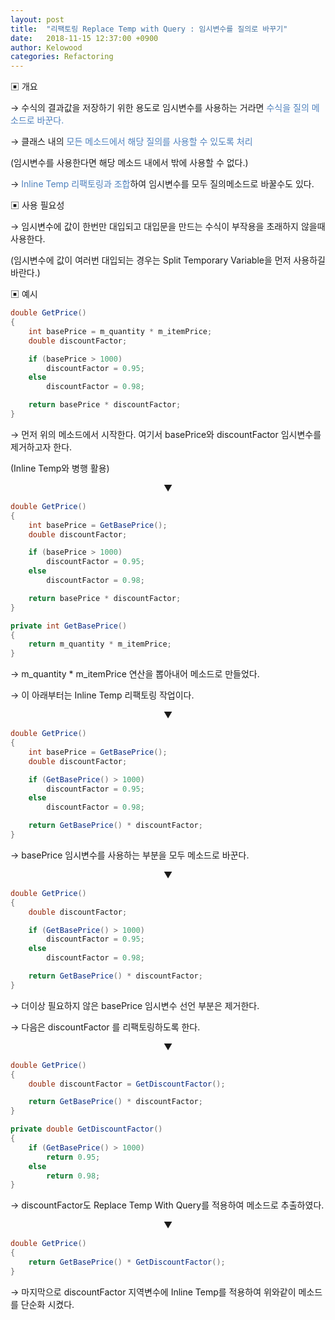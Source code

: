 ```yaml
---
layout: post
title:  "리팩토링 Replace Temp with Query : 임시변수를 질의로 바꾸기"
date:   2018-11-15 12:37:00 +0900
author: Kelowood
categories: Refactoring
---
```




▣ 개요

→ 수식의 결과값을 저장하기 위한 용도로 임시변수를 사용하는 거라면 <font color="#4f81bd"> 수식을 질의 메소드로 바꾼다.</font>

→ 클래스 내의 <font color="#4f81bd">모든 메소드에서 해당 질의를 사용할 수 있도록 처리</font>

(임시변수를 사용한다면 해당 메소드 내에서 밖에 사용할 수 없다.)

→ <font color="#4f81bd">Inline Temp 리팩토링과 조합</font>하여 임시변수를 모두 질의메소드로 바꿀수도 있다.



▣ 사용 필요성

→ 임시변수에 값이 한번만 대입되고 대입문을 만드는 수식이 부작용을 초래하지 않을때 사용한다.

(임시변수에 값이 여러번 대입되는 경우는 Split Temporary Variable을 먼저 사용하길 바란다.)



▣ 예시

```c#
double GetPrice()
{
    int basePrice = m_quantity * m_itemPrice;
    double discountFactor;

    if (basePrice > 1000)
        discountFactor = 0.95;
    else
        discountFactor = 0.98;

    return basePrice * discountFactor;
}
```

→ 먼저 위의 메소드에서 시작한다. 여기서 basePrice와 discountFactor 임시변수를 제거하고자 한다.

(Inline Temp와 병행 활용)

<p align="center">▼</p>

```c#
double GetPrice()
{
    int basePrice = GetBasePrice();
    double discountFactor;

    if (basePrice > 1000)
        discountFactor = 0.95;
    else
        discountFactor = 0.98;

    return basePrice * discountFactor;
}

private int GetBasePrice()
{
    return m_quantity * m_itemPrice;
}
```

→ m_quantity * m_itemPrice 연산을 뽑아내어 메소드로 만들었다.

→ 이 아래부터는 Inline Temp 리팩토링 작업이다.

<p align="center">▼</p>

```c#
double GetPrice()
{
    int basePrice = GetBasePrice();
    double discountFactor;

    if (GetBasePrice() > 1000)
        discountFactor = 0.95;
    else
        discountFactor = 0.98;

    return GetBasePrice() * discountFactor;
}
```

→ basePrice 임시변수를 사용하는 부분을 모두 메소드로 바꾼다.

<p align="center">▼</p>

```c#
double GetPrice()
{
    double discountFactor;

    if (GetBasePrice() > 1000)
        discountFactor = 0.95;
    else
        discountFactor = 0.98;

    return GetBasePrice() * discountFactor;
}
```

→ 더이상 필요하지 않은 basePrice 임시변수 선언 부분은 제거한다.

→ 다음은 discountFactor 를 리팩토링하도록 한다.

<p align="center">▼</p>

```c#
double GetPrice()
{
    double discountFactor = GetDiscountFactor();

    return GetBasePrice() * discountFactor;
}

private double GetDiscountFactor()
{
    if (GetBasePrice() > 1000)
        return 0.95;
    else
        return 0.98;
}
```

→ discountFactor도 Replace Temp With Query를 적용하여 메소드로 추출하였다.

<p align="center">▼</p>

```c#
double GetPrice()
{
    return GetBasePrice() * GetDiscountFactor();
}
```

→ 마지막으로 discountFactor 지역변수에 Inline Temp를 적용하여 위와같이 메소드를 단순화 시켰다.